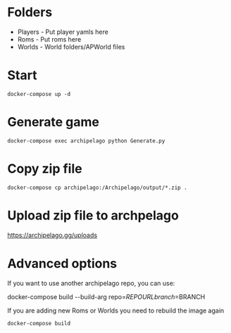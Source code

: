 # Folders
* Players - Put player yamls here
* Roms - Put roms here
* Worlds - World folders/APWorld files

# Start
```
docker-compose up -d
```
# Generate game
```
docker-compose exec archipelago python Generate.py
```
# Copy zip file
```
docker-compose cp archipelago:/Archipelago/output/*.zip .
```
# Upload zip file to archpelago
https://archipelago.gg/uploads

# Advanced options
If you want to use another archipelago repo, you can use:

docker-compose build --build-arg repo=$REPOURL branch=$BRANCH
  
If you are adding new Roms or Worlds you need to rebuild the image again
```
docker-compose build
```
